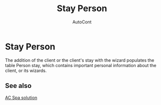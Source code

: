 ﻿---
    title: "Stay Person"
    author: AutoCont
    ms.date: 04/30/2018
    ms.topic: article
    ms.prod: dynamics-nav-2017
    ms.contentlocale: en
    ms.lasthandoff: 04/30/2018
---

# Stay Person 

The addition of the client or the client's stay with the wizard populates the table Person stay, which contains important personal information about the client, or its wizards.


## <a name="see-also"></a>See also
[AC Spa solution](ac-spa-solution.md)